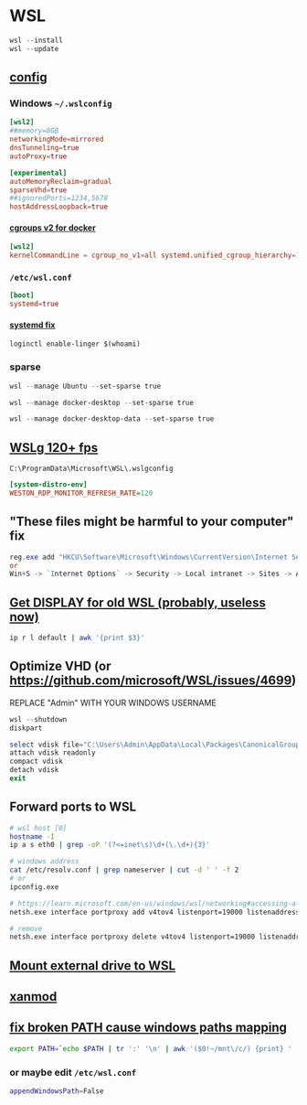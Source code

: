 # WSL

```powershell
wsl --install
wsl --update
```

## [config](https://learn.microsoft.com/en-us/windows/wsl/wsl-config#main-wsl-settings)

### Windows `~/.wslconfig`

```conf
[wsl2]
##memory=8GB
networkingMode=mirrored
dnsTunneling=true
autoProxy=true

[experimental]
autoMemoryReclaim=gradual
sparseVhd=true
##ignoredPorts=1234,5678
hostAddressLoopback=true
```

#### [cgroups v2 for docker](https://github.com/spurin/wsl-cgroupsv2?tab=readme-ov-file#configure-wsl-to-use-cgroupsv2)

```conf
[wsl2]
kernelCommandLine = cgroup_no_v1=all systemd.unified_cgroup_hierarchy=1
```

### `/etc/wsl.conf`

```conf
[boot]
systemd=true
```

#### [systemd fix](https://github.com/microsoft/vscode/issues/157275#issuecomment-1890408573)

`loginctl enable-linger $(whoami)`

### sparse

```powershell
wsl --manage Ubuntu --set-sparse true

wsl --manage docker-desktop --set-sparse true

wsl --manage docker-desktop-data --set-sparse true
```

## [WSLg 120+ fps](https://github.com/microsoft/wslg/wiki/Controlling-WSLg-frame-rate)

`C:\ProgramData\Microsoft\WSL\.wslgconfig`

```ini
[system-distro-env]
WESTON_RDP_MONITOR_REFRESH_RATE=120
```

## "These files might be harmful to your computer" fix

```powershell
reg.exe add "HKCU\Software\Microsoft\Windows\CurrentVersion\Internet Settings\ZoneMap\Domains\wsl.localhost" /f /v file  /t REG_DWORD /d 1
or
Win+S -> `Internet Options` -> Security -> Local intranet -> Sites -> Advanced -> `\\wsl.localhost` -> Add
```

## [Get DISPLAY for old WSL (probably, useless now)](https://serverfault.com/q/47915)

```bash
ip r l default | awk '{print $3}'
```

## Optimize VHD (or <https://github.com/microsoft/WSL/issues/4699>)

REPLACE "Admin" WITH YOUR WINDOWS USERNAME

```powershell
wsl --shutdown
diskpart

select vdisk file="C:\Users\Admin\AppData\Local\Packages\CanonicalGroupLimited.UbuntuonWindows_79rhkp1fndgsc\LocalState\ext4.vhdx"
attach vdisk readonly
compact vdisk
detach vdisk
exit
```

## Forward ports to WSL

```bash
# wsl host [0]
hostname -I
ip a s eth0 | grep -oP '(?<=inet\s)\d+(\.\d+){3}'

# windows address
cat /etc/resolv.conf | grep nameserver | cut -d ' ' -f 2
# or
ipconfig.exe

# https://learn.microsoft.com/en-us/windows/wsl/networking#accessing-a-wsl-2-distribution-from-your-local-area-network-lan
netsh.exe interface portproxy add v4tov4 listenport=19000 listenaddress=0.0.0.0 connectport=19000 connectaddress=$wsl_host

# remove
netsh.exe interface portproxy delete v4tov4 listenport=19000 listenaddress=0.0.0.0
```

## [Mount external drive to WSL](https://learn.microsoft.com/en-us/windows/wsl/wsl2-mount-disk)

## [xanmod](https://github.com/Locietta/xanmod-kernel-WSL2)

## [fix broken PATH cause windows paths mapping](https://github.com/microsoft/WSL/issues/1426#issuecomment-442155686)

```bash
export PATH=`echo $PATH | tr ':' '\n' | awk '($0!~/mnt\/c/) {print} ' | tr '\n' ':'`
```

### or maybe edit `/etc/wsl.conf`

```bash
appendWindowsPath=False
```
